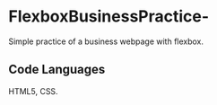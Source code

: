 # FlexboxBusinessPractice-

Simple practice of a business webpage with flexbox.

## Code Languages

HTML5, CSS.
